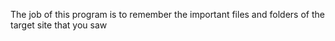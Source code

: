 The job of this program is to remember the important files and folders of the target site that you saw
